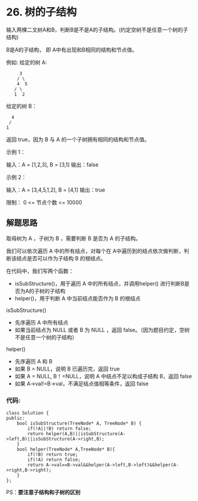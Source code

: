 # 26. 树的子结构

输入两棵二叉树A和B，判断B是不是A的子结构。(约定空树不是任意一个树的子结构)

B是A的子结构， 即 A中有出现和B相同的结构和节点值。

例如:
给定的树 A:

```     
     3
    / \
    4  5
   / \
   1  2
```
给定的树 B：
```
  4
 /
1
```
返回 true，因为 B 与 A 的一个子树拥有相同的结构和节点值。

示例 1：

输入：A = [1,2,3], B = [3,1]
输出：false

示例 2：

输入：A = [3,4,5,1,2], B = [4,1]
输出：true

限制：
0 <= 节点个数 <= 10000

## 解题思路
取母树为 A ，子树为 B ，需要判断 B 是否为 A 的子结构。

我们可以依次遍历 A 中的所有结点，对每个在 A中遍历到的结点依次做判断，判断该结点是否可以作为子结构 B 的根结点。

在代码中，我们写两个函数：

- isSubStructure()，用于遍历 A 中的所有结点，并调用helper() 进行判断B是否为A的子树的子结构
- helper()，用于判断 A 中当前结点能否作为 B 的根结点

isSubStructure()
- 先序遍历 A 中所有结点
- 如果当前结点为 NULL 或者 B 为 NULL ，返回 false。（因为题目约定，空树不是任意一个树的子结构）

helper()
- 先序遍历 A 和 B
- 如果 B = NULL，说明 B 已遍历完，返回 true
- 如果 A = NULL, B！=NULL，说明 A 中结点不足以构成子结构 B，返回 false
- 如果 A->val!=B->val，不满足结点值相等条件，返回 false

### 代码:
```
class Solution {
public:
    bool isSubStructure(TreeNode* A, TreeNode* B) {
        if(!A||!B) return false;
        return helper(A,B)||isSubStructure(A->left,B)||isSubStructure(A->right,B);
    }
    bool helper(TreeNode* A,TreeNode* B){
        if(!B) return true;
        if(!A) return false;
        return A->val==B->val&&helper(A->left,B->left)&&helper(A->right,B->right);
    }
};
```
PS：**要注意子结构和子树的区别**

